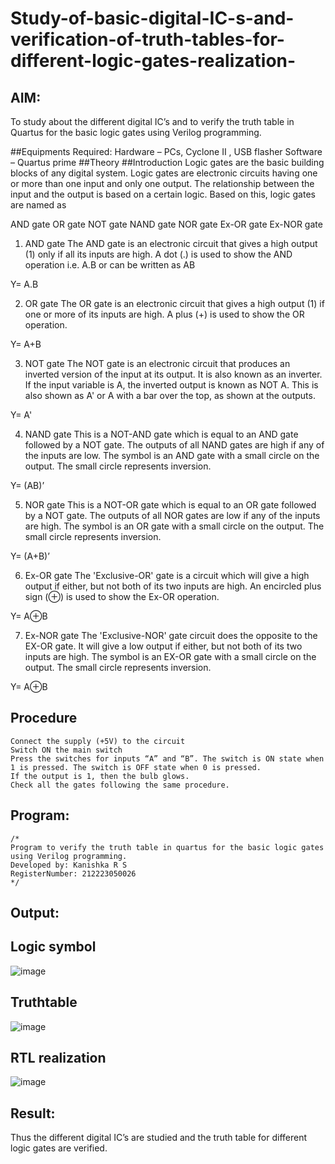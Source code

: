 # Study-of-basic-digital-IC-s-and-verification-of-truth-tables-for-different-logic-gates-realization-
## AIM:
To study about the different digital IC’s and to verify the truth table in Quartus for the basic logic gates using Verilog programming.

##Equipments Required:
Hardware – PCs, Cyclone II , USB flasher
Software – Quartus prime
##Theory
##Introduction
Logic gates are the basic building blocks of any digital system. Logic gates are electronic circuits having one or more than one input and only one output. The relationship between the input and the output is based on a certain logic. Based on this, logic gates are named as

AND gate
OR gate
NOT gate
NAND gate
NOR gate
Ex-OR gate
Ex-NOR gate
1) AND gate
The AND gate is an electronic circuit that gives a high output (1) only if all its inputs are high. A dot (.) is used to show the AND operation i.e. A.B or can be written as AB

Y= A.B

2) OR gate
The OR gate is an electronic circuit that gives a high output (1) if one or more of its inputs are high. A plus (+) is used to show the OR operation.

Y= A+B

3) NOT gate
The NOT gate is an electronic circuit that produces an inverted version of the input at its output. It is also known as an inverter. If the input variable is A, the inverted output is known as NOT A. This is also shown as A' or A with a bar over the top, as shown at the outputs.

Y= A'

4) NAND gate
This is a NOT-AND gate which is equal to an AND gate followed by a NOT gate. The outputs of all NAND gates are high if any of the inputs are low. The symbol is an AND gate with a small circle on the output. The small circle represents inversion.

Y= (AB)’

5) NOR gate
This is a NOT-OR gate which is equal to an OR gate followed by a NOT gate. The outputs of all NOR gates are low if any of the inputs are high. The symbol is an OR gate with a small circle on the output. The small circle represents inversion.

Y= (A+B)’

6) Ex-OR gate
The 'Exclusive-OR' gate is a circuit which will give a high output if either, but not both of its two inputs are high. An encircled plus sign (⊕) is used to show the Ex-OR operation.

Y= A⊕B

7) Ex-NOR gate
The 'Exclusive-NOR' gate circuit does the opposite to the EX-OR gate. It will give a low output if either, but not both of its two inputs are high. The symbol is an EX-OR gate with a small circle on the output. The small circle represents inversion.

Y= A⊕B

## Procedure
```
Connect the supply (+5V) to the circuit
Switch ON the main switch
Press the switches for inputs “A” and “B”. The switch is ON state when 1 is pressed. The switch is OFF state when 0 is pressed.
If the output is 1, then the bulb glows.
Check all the gates following the same procedure.
```
## Program:
```
/*
Program to verify the truth table in quartus for the basic logic gates using Verilog programming.
Developed by: Kanishka R S
RegisterNumber: 212223050026
*/
```
## Output:

## Logic symbol
![image](https://github.com/kanishkaramesh007/Study-of-basic-digital-IC-s-and-verification-of-truth-tables-for-different-logic-gates-realization-/assets/147321636/22fa0397-29fc-4d70-b07a-dc529a4e09c1)

## Truthtable
![image](https://github.com/kanishkaramesh007/Study-of-basic-digital-IC-s-and-verification-of-truth-tables-for-different-logic-gates-realization-/assets/147321636/d1c15adc-5d96-43d9-b916-653d7b809cbb)

## RTL realization
![image](https://github.com/kanishkaramesh007/Study-of-basic-digital-IC-s-and-verification-of-truth-tables-for-different-logic-gates-realization-/assets/147321636/5adb3efb-5943-41b9-9d37-fbb0850d515b)

## Result:
Thus the different digital IC’s are studied and the truth table for different logic gates are verified.
